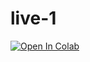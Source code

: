 # live-1

[![Open In Colab](https://colab.research.google.com/assets/colab-badge.svg)](https://colab.research.google.com/drive/1WmN4A1LWh25_ez6T23jGKXaLJfT08j2F?usp=sharing)
